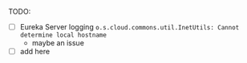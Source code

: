 
TODO:
  - [ ] Eureka Server logging `o.s.cloud.commons.util.InetUtils: Cannot determine local hostname` 
    - maybe an issue
  - [ ] add here